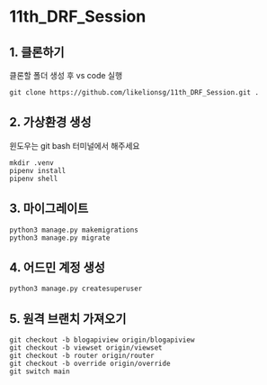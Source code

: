 # 11th_DRF_Session

## 1. 클론하기

클론할 폴더 생성 후 vs code 실행

```
git clone https://github.com/likelionsg/11th_DRF_Session.git .
```

## 2. 가상환경 생성

윈도우는 git bash 터미널에서 해주세요

```
mkdir .venv
pipenv install
pipenv shell
```

## 3. 마이그레이트

```
python3 manage.py makemigrations
python3 manage.py migrate
```

## 4. 어드민 계정 생성

```
python3 manage.py createsuperuser
```

## 5. 원격 브랜치 가져오기
```
git checkout -b blogapiview origin/blogapiview
git checkout -b viewset origin/viewset
git checkout -b router origin/router
git checkout -b override origin/override
git switch main
```
